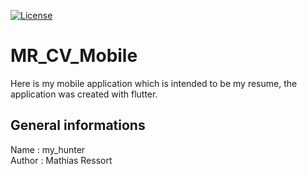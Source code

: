 [![License](https://img.shields.io/badge/license-MIT-green.svg?style=flat)](https://github.com/Ydos2/MR_CV_Mobile/blob/master/LICENSE)

# MR_CV_Mobile
Here is my mobile application which is intended to be my resume, the application was created with flutter.

## General informations
Name : my_hunter<br />
Author : Mathias Ressort
